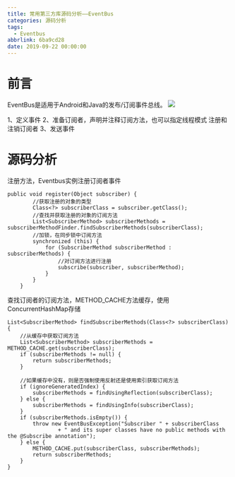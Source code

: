 ```yaml
---
title: 常用第三方库源码分析——EventBus
categories: 源码分析
tags:
  - Eventbus
abbrlink: 6ba9cd28
date: 2019-09-22 00:00:00
---
```

# 前言
EventBus是适用于Android和Java的发布/订阅事件总线。
![](/images/EventBus-Publish-Subscribe.png)

1、定义事件
2、准备订阅者，声明并注释订阅方法，也可以指定线程模式
注册和注销订阅者
3、发送事件

# 源码分析

注册方法，Eventbus实例注册订阅者事件
```
public void register(Object subscriber) {
        //获取注册的对象的类型
        Class<?> subscriberClass = subscriber.getClass();
        //查找并获取注册的对象的订阅方法
        List<SubscriberMethod> subscriberMethods = subscriberMethodFinder.findSubscriberMethods(subscriberClass);
        //加锁，在同步锁中订阅方法
        synchronized (this) {
            for (SubscriberMethod subscriberMethod : subscriberMethods) {
                //对订阅方法进行注册
                subscribe(subscriber, subscriberMethod);
            }
        }
    }
```

查找订阅者的订阅方法，METHOD_CACHE方法缓存，使用ConcurrentHashMap存储
```
List<SubscriberMethod> findSubscriberMethods(Class<?> subscriberClass) {
    //从缓存中获取订阅方法
    List<SubscriberMethod> subscriberMethods = METHOD_CACHE.get(subscriberClass);
    if (subscriberMethods != null) {
        return subscriberMethods;
    }

    //如果缓存中没有，则是否强制使用反射还是使用索引获取订阅方法
    if (ignoreGeneratedIndex) {
        subscriberMethods = findUsingReflection(subscriberClass);
    } else {
        subscriberMethods = findUsingInfo(subscriberClass);
    }
    if (subscriberMethods.isEmpty()) {
        throw new EventBusException("Subscriber " + subscriberClass
                + " and its super classes have no public methods with the @Subscribe annotation");
    } else {
        METHOD_CACHE.put(subscriberClass, subscriberMethods);
        return subscriberMethods;
    }
}
```